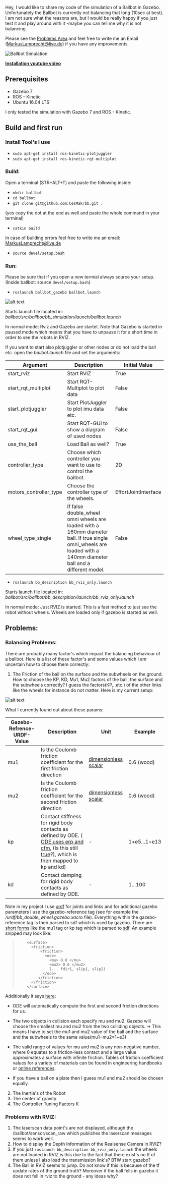 Hey, I would like to share my code of the simulation of a Ballbot in Gazebo. Unfortunately the Ballbot is currently not balancing that long (10sec at best). I am not sure what the reasons are, but I would be really happy if you just test it and play around with it -maybe you can tell me why it is not balancing.

Please see the [Problems Area](https://github.com/CesMak/bb/wiki/Simulation#Problems) and feel free to write me an Email (MarkusLamprecht@live.de) if you have any improvements. 

![Ballbot Simulation](https://github.com/CesMak/bb/blob/master/img/Ballbot_SimulationRecap.gif)

[**Installation youtube video**](https://www.youtube.com/watch?v=a7RVCsyNebY&feature=youtu.be)

## Prerequisites
* Gazebo 7
* ROS - Kinetic
* Ubuntu 16.04 LTS

I only tested the simulation with Gazebo 7 and ROS - Kinetic.

## Build and first run
### Install Tool's I use
* `sudo apt-get install ros-kinetic-plotjuggler`
* `sudo apt-get install ros-kinetic-rqt-multiplot `

### Build:
Open a terminal (STR+ALT+T) and paste the following inside:
* `mkdir ballbot`
* `cd ballbot`
* `git clone git@github.com:CesMak/bb.git .`

(yes copy the dot at the end as well and paste the whole command in your terminal)

* `catkin build`

In case of building errors feel free to write me an email: MarkusLamprecht@live.de

* `source devel/setup.bash`

### Run:
Please be sure that if you open a new termial always source your setup. (Inside ballbot: source `devel/setup.bash`)

* `roslaunch ballbot_gazebo ballbot.launch `

![alt text][pic1]

[pic1]: https://github.com/CesMak/bb/blob/master/img/ballbot_gazebo.png "Gazebo+Rviz"


Starts launch file located in: _ballbot/src/ballbot/bb_simulation/launch/ballbot.launch_

In normal mode: Rviz and Gazebo are startet. Note that Gazebo is started in paused mode which means that you have to unpause it for a short time in order to see the robots in RVIZ.

If you want to start also plotjuggler or other nodes or do not load the ball etc. open the _ballbot.launch_ file and set the arguments:

| Argument      | Description   | Initial Value 
| ------------- |-------------| -------------|
| start_rviz     | Start RVIZ | True |
| start_rqt_multiplot     | Start RQT-Multiplot to plot data | False |
| start_plotjuggler     | Start PlotJuggler to plot imu data etc. | False |
| start_rqt_gui     | Start RQT-GUI to show a diagram of used nodes | False |
| use_the_ball     | Load Ball as well? | True |
| controller_type    | Choose which controller you want to use to control the ballbot.  | 2D |
| motors_controller_type  | Choose the controller type of the wheels. | EffortJointInterface |
| wheel_type_single  | If false double_wheel omni wheels are loaded with a 160mm diameter ball. If true single omni_wheels are loaded with a 140mm diameter ball and a different model. | False |

* `roslaunch bb_description bb_rviz_only.launch`

Starts launch file located in: _ballbot/src/ballbot/bb_descrpition/launch/bb_rviz_only.launch_

In normal mode: Just RVIZ is started. This is a fast method to just see the robot without wheels. Wheels are loaded only if gazebo is started as well.


## Problems:
<a name="Problems"></a>
### Balancing Problems:
There are probably many factor's which impact the balancing behaviour of a ballbot. Here is a list of these factor's and some values which I am uncertain how to choose them correctly:

1. The Friction of the ball on the surface and the subwheels on the ground. 
<a name="gazebo_params"></a>
How to choose the KP, KD, Mu1, Mu2 factors of the ball, the surface and the subwheels correctly? I guess the factors(KP,..etc.) of the other links like the wheels for instance do not matter. Here is my current setup:

![alt text][gazebo_params]

[gazebo_params]: https://github.com/CesMak/bb/blob/master/img/Gazebo_Simulation_Params.png "Choose Gazebo Prams"

What I currently found out about these params:

| Gazebo-Refrence-URDF-Value | Description   | Unit | Example |
| ------------- |-------------| -------------| --|
| mu1    | Is the Coulomb friction coefficient for the first friction direction | [dimensionless scalar](https://socratic.org/questions/explain-why-the-coefficient-of-friction-has-no-units) | 0.6 (wood)
| mu2    | Is the Coulomb friction coefficient for the second friction direction | [dimensionless scalar](https://socratic.org/questions/explain-why-the-coefficient-of-friction-has-no-units) | 0.6 (wood)
| kp    |Contact stiffness for rigid body contacts as defined by ODE. ( [ODE uses erp and cfm](http://www.ode.org/ode-latest-userguide.html#sec_7_3_7), (Is this still [true](http://answers.gazebosim.org/question/13807/is-soft_cfm-and-soft_erp-utilized-by-ode/)?), which is then mapped to kp and kd) | - |1+e5...1+e13|
| kd    |Contact damping for rigid body contacts as defined by ODE. | - | 1...100|

Note in my project I use [urdf](http://wiki.ros.org/urdf/XML) for joints and links and for additional gazebo parameters I use the gazebo-reference tag (see for example the _/urdf/bb_double_wheel.gazebo.xacro_ file). Everything within the gazebo-reference tag is then parsed to sdf which is used by gazebo. There are [short forms](http://gazebosim.org/tutorials?tut=ros_urdf&cat=connect_ros) like the mu1 tag or kp tag which is parsed to [sdf](http://sdformat.org/spec?ver=1.5&elem=collision#ode_fdir1). An example snipped may look like:

>         <surface>
>           <friction>
>               <friction>
>                 <ode>
>                   <mu> 0.6 </mu>
>                   <mu2> 0.6 </mu2>
>                   (... fdir1, slip1, slip2)
>                </ode>
>              </friction>
>           </friction>
>         </surface>

Additionally it says [here](http://gazebosim.org/tutorials?tut=friction):
* ODE will automatically compute the first and second friction directions for us.

* The two objects in collision each specify mu and mu2. Gazebo will choose the smallest mu and mu2 from the two colliding objects. -> This means I have to set the mu1 and mu2 value of the ball and the surface and the subwheels to the same value(mu1=mu2=1+e3)

* The valid range of values for mu and mu2 is any non-negative number, where 0 equates to a friction-less contact and a large value approximates a surface with infinite friction. Tables of friction coefficient values for a variety of materials can be found in engineering handbooks or [online references](https://www.engineeringtoolbox.com/friction-coefficients-d_778.html).

* If you have a ball on a plate then I guess mu1 and mu2 should be chosen equally. 

2. The Inertia's of the Robot
3. The center of gravity 
4. The Controller Tuning Factors K

### Problems with RVIZ:

1. The laserscan data point's are not displayed, although the /ballbot/sensor/scan_raw which publishes the laserscan messages seems to work well.
2. How to display the Depth Information of the Realsense Camera in RVIZ? 
3. If you just `roslaunch bb_description bb_rviz_only.launch` the wheels are not loaded in RVIZ is this due to the fact that there exist's no tf of them unless I also load the transmission link's? BTW start gazebo? 
4. The Ball in RVIZ seems to jump. Do not know if this is because of the tf update rates of the ground truth? Moreover if the ball fells in gazebo it does not fell in rviz to the ground - any ideas why?



